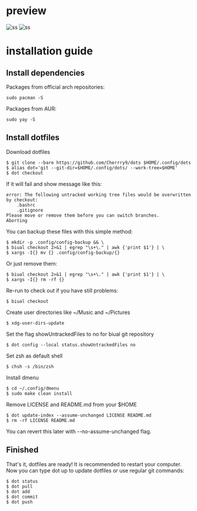 # preview
![ss](pix/prev/ice.png)
![ss](pix/prev/sea.png)

# installation guide
## Install dependencies
Packages from official arch repositories:
```
sudo pacman -S 
```
Packages from AUR:
```
sudo yay -S
```
## Install dotfiles
Download dotfiles
```
$ git clone --bare https://github.com/Cherrry9/dots $HOME/.config/dots
$ alias dot='git --git-dir=$HOME/.config/dots/ --work-tree=$HOME'
$ dot checkout
```
If it will fail and show message like this:
```
error: The following untracked working tree files would be overwritten by checkout:
    .bashrc
    .gitignore
Please move or remove them before you can switch branches.
Aborting
```
You can backup these files with this simple method:

```
$ mkdir -p .config/config-backup && \
$ biual checkout 2>&1 | egrep "\s+\." | awk {'print $1'} | \
$ xargs -I{} mv {} .config/config-backup/{}
```
Or just remove them:

```
$ biual checkout 2>&1 | egrep "\s+\." | awk {'print $1'} | \
$ xargs -I{} rm -rf {}
```
Re-run to check out if you have still problems:

```
$ biual checkout
```
Create user directories like ~/Music and ~/Pictures
```
$ xdg-user-dirs-update
```
Set the flag showUntrackedFiles to no for biual git repository
```
$ dot config --local status.showUntrackedFiles no
```
Set zsh as default shell
```
$ chsh -s /bin/zsh
```
Install dmenu
```
$ cd ~/.config/dmenu
$ sudo make clean install
```
Remove LICENSE and README.md from your $HOME
```
$ dot update-index --assume-unchanged LICENSE README.md
$ rm -rf LICENSE README.md
```
You can revert this later with --no-assume-unchanged flag.

## Finished
That's it, dotfiles are ready! It is recommended to restart your computer. Now you can type dot up to update dotfiles or use regular git commands:

```
$ dot status
$ dot pull
$ dot add
$ dot commit
$ dot push
```
